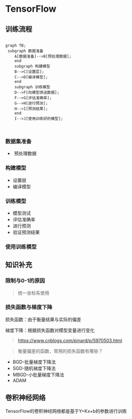 # TensorFlow

## 训练流程

```mermaid

graph TB;
 subgraph 数据准备
	A[数据准备]-->B[预处理数据];
	end
	subgraph 构建模型
	B-->C[设置层];
	C-->D[编译模型];
	end
	subgraph 训练模型
	D-->F[向模型馈送数据];
    F-->G[评估准确率];
    G-->H[进行预测];
    H-->I[预测结果];
    end
    I-->J[使用训练好的模型];
    
	
```

### 数据集准备

* ​	预处理数据

###  构建模型

* 设置层
* 编译模型

### 训练模型

* 模型测试
* 评估准确率
* 进行预测
* 验证预测结果

### 使用训练模型



## 知识补充

###  限制与0-1的原因

>  统一坐标系使用



### 损失函数与梯度下降	

损失函数：由于衡量结果与实际的偏差

梯度下降：根据损失函数对模型变量进行变化

> https://www.cnblogs.com/pinard/p/5970503.html

> 衡量偏差的函数，常用的损失函数有哪些？

* BGD-批量梯度下降法
* SGD-随机梯度下降法
* MBGD-小批量梯度下降法
* ADAM



## 卷积神经网络

 TensorFlow的卷积神经网络都是基于Y=Kx+b的参数进行训练

